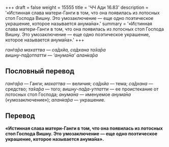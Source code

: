 +++
draft = false
weight = 15555
title = 'ЧЧ Ади 16.83'
description = '«Истинная слава матери-Ганги в том, что она появилась из лотосных стоп Господа Вишну. Это умозаключение — еще одно поэтическое украшение, которое называется анума̄на».'
summary = '«Истинная слава матери-Ганги в том, что она появилась из лотосных стоп Господа Вишну. Это умозаключение — еще одно поэтическое украшение, которое называется анума̄на».'
+++

_ган̇га̄ра махаттва — са̄дхйа, са̄дхана та̄ха̄ра  
вишн̣у-па̄дотпатти — ‘анума̄на’ алан̇ка̄ра_

## Пословный перевод

_ган̇га̄ра_ — Ганги; _махаттва_ — величия; _са̄дхйа_ — тема; _са̄дхана_ — средство; _та̄ха̄ра_ — того; _вишн̣у_\-_па̄да_\-_утпатти_ — ее проистекание от лотосных стоп Господа; _анума̄на_ — именуемое _анума̄на_ («умозаключение»); _алан̇ка̄ра_ — украшение.

## Перевод

**«Истинная слава матери-Ганги в том, что она появилась из лотосных стоп Господа Вишну. Это умозаключение — еще одно поэтическое украшение, которое называется анума̄на».**
